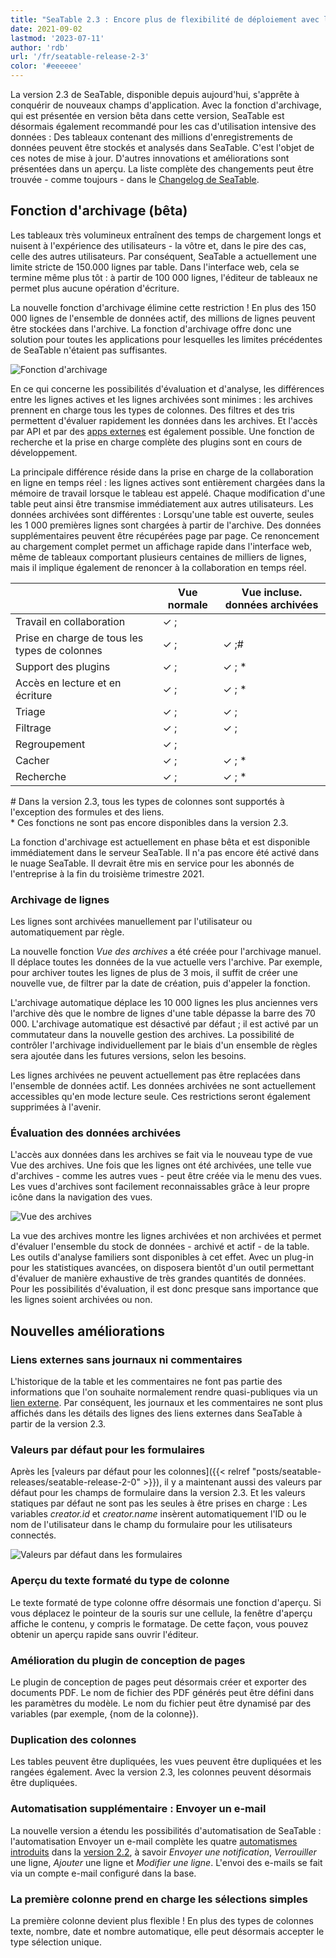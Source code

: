 ```yaml
---
title: "SeaTable 2.3 : Encore plus de flexibilité de déploiement avec la fonction d'archivage - SeaTable"
date: 2021-09-02
lastmod: '2023-07-11'
author: 'rdb'
url: '/fr/seatable-release-2-3'
color: '#eeeeee'
---
```


La version 2.3 de SeaTable, disponible depuis aujourd'hui, s'apprête à conquérir de nouveaux champs d'application. Avec la fonction d'archivage, qui est présentée en version bêta dans cette version, SeaTable est désormais également recommandé pour les cas d'utilisation intensive des données : Des tableaux contenant des millions d'enregistrements de données peuvent être stockés et analysés dans SeaTable. C'est l'objet de ces notes de mise à jour. D'autres innovations et améliorations sont présentées dans un aperçu. La liste complète des changements peut être trouvée - comme toujours - dans le [Changelog de SeaTable](https://seatable.io/fr/docs/changelog/version-2-3/).

## Fonction d'archivage (bêta)

Les tableaux très volumineux entraînent des temps de chargement longs et nuisent à l'expérience des utilisateurs - la vôtre et, dans le pire des cas, celle des autres utilisateurs. Par conséquent, SeaTable a actuellement une limite stricte de 150.000 lignes par table. Dans l'interface web, cela se termine même plus tôt : à partir de 100 000 lignes, l'éditeur de tableaux ne permet plus aucune opération d'écriture.

La nouvelle fonction d'archivage élimine cette restriction ! En plus des 150 000 lignes de l'ensemble de données actif, des millions de lignes peuvent être stockées dans l'archive. La fonction d'archivage offre donc une solution pour toutes les applications pour lesquelles les limites précédentes de SeaTable n'étaient pas suffisantes.

![Fonction d'archivage](https://seatable.io/wp-content/uploads/2021/09/Archive-function-1088x631.png)

En ce qui concerne les possibilités d'évaluation et d'analyse, les différences entre les lignes actives et les lignes archivées sont minimes : les archives prennent en charge tous les types de colonnes. Des filtres et des tris permettent d'évaluer rapidement les données dans les archives. Et l'accès par API et par des [apps externes](https://seatable.io/fr/seatable-release-2-2#Externe_Apps_nur_fuer_Enterprise_Abos/?lang=auto) est également possible. Une fonction de recherche et la prise en charge complète des plugins sont en cours de développement.

La principale différence réside dans la prise en charge de la collaboration en ligne en temps réel : les lignes actives sont entièrement chargées dans la mémoire de travail lorsque le tableau est appelé. Chaque modification d'une table peut ainsi être transmise immédiatement aux autres utilisateurs. Les données archivées sont différentes : Lorsqu'une table est ouverte, seules les 1 000 premières lignes sont chargées à partir de l'archive. Des données supplémentaires peuvent être récupérées page par page. Ce renoncement au chargement complet permet un affichage rapide dans l'interface web, même de tableaux comportant plusieurs centaines de milliers de lignes, mais il implique également de renoncer à la collaboration en temps réel.

|                                               | Vue normale | Vue incluse. données archivées |
| --------------------------------------------- | ----------- | ------------------------------ |
| Travail en collaboration                      | ✓ ;         |                                |
| Prise en charge de tous les types de colonnes | ✓ ;         | ✓ ;#                           |
| Support des plugins                           | ✓ ;         | ✓ ; \*                         |
| Accès en lecture et en écriture               | ✓ ;         | ✓ ; \*                         |
| Triage                                        | ✓ ;         | ✓ ;                            |
| Filtrage                                      | ✓ ;         | ✓ ;                            |
| Regroupement                                  | ✓ ;         |                                |
| Cacher                                        | ✓ ;         | ✓ ; \*                         |
| Recherche                                     | ✓ ;         | ✓ ; \*                         |

\# Dans la version 2.3, tous les types de colonnes sont supportés à l'exception des formules et des liens.  
\* Ces fonctions ne sont pas encore disponibles dans la version 2.3.

La fonction d'archivage est actuellement en phase bêta et est disponible immédiatement dans le serveur SeaTable. Il n'a pas encore été activé dans le nuage SeaTable. Il devrait être mis en service pour les abonnés de l'entreprise à la fin du troisième trimestre 2021.

### Archivage de lignes

Les lignes sont archivées manuellement par l'utilisateur ou automatiquement par règle.

La nouvelle fonction _Vue des archives_ a été créée pour l'archivage manuel. Il déplace toutes les données de la vue actuelle vers l'archive. Par exemple, pour archiver toutes les lignes de plus de 3 mois, il suffit de créer une nouvelle vue, de filtrer par la date de création, puis d'appeler la fonction.

L'archivage automatique déplace les 10 000 lignes les plus anciennes vers l'archive dès que le nombre de lignes d'une table dépasse la barre des 70 000. L'archivage automatique est désactivé par défaut ; il est activé par un commutateur dans la nouvelle gestion des archives. La possibilité de contrôler l'archivage individuellement par le biais d'un ensemble de règles sera ajoutée dans les futures versions, selon les besoins.

Les lignes archivées ne peuvent actuellement pas être replacées dans l'ensemble de données actif. Les données archivées ne sont actuellement accessibles qu'en mode lecture seule. Ces restrictions seront également supprimées à l'avenir.

### Évaluation des données archivées

L'accès aux données dans les archives se fait via le nouveau type de vue Vue des archives. Une fois que les lignes ont été archivées, une telle vue d'archives - comme les autres vues - peut être créée via le menu des vues. Les vues d'archives sont facilement reconnaissables grâce à leur propre icône dans la navigation des vues.

![Vue des archives](https://seatable.io/wp-content/uploads/2021/09/Archive-view-creation-1088x518.png)

La vue des archives montre les lignes archivées et non archivées et permet d'évaluer l'ensemble du stock de données - archivé et actif - de la table. Les outils d'analyse familiers sont disponibles à cet effet. Avec un plug-in pour les statistiques avancées, on disposera bientôt d'un outil permettant d'évaluer de manière exhaustive de très grandes quantités de données. Pour les possibilités d'évaluation, il est donc presque sans importance que les lignes soient archivées ou non.

## Nouvelles améliorations

### Liens externes sans journaux ni commentaires

L'historique de la table et les commentaires ne font pas partie des informations que l'on souhaite normalement rendre quasi-publiques via un [lien externe](https://seatable.io/fr/docs/handbuch/zusammenarbeit/externe-links/?lang=auto). Par conséquent, les journaux et les commentaires ne sont plus affichés dans les détails des lignes des liens externes dans SeaTable à partir de la version 2.3.

### Valeurs par défaut pour les formulaires

Après les [valeurs par défaut pour les colonnes]({{< relref "posts/seatable-releases/seatable-release-2-0" >}}), il y a maintenant aussi des valeurs par défaut pour les champs de formulaire dans la version 2.3. Et les valeurs statiques par défaut ne sont pas les seules à être prises en charge : Les variables _creator.id_ et _creator.name_ insèrent automatiquement l'ID ou le nom de l'utilisateur dans le champ du formulaire pour les utilisateurs connectés.

![Valeurs par défaut dans les formulaires](https://seatable.io/wp-content/uploads/2021/09/Default-values-forms-1088x974.png)

### Aperçu du texte formaté du type de colonne

Le texte formaté de type colonne offre désormais une fonction d'aperçu. Si vous déplacez le pointeur de la souris sur une cellule, la fenêtre d'aperçu affiche le contenu, y compris le formatage. De cette façon, vous pouvez obtenir un aperçu rapide sans ouvrir l'éditeur.

### Amélioration du plugin de conception de pages

Le plugin de conception de pages peut désormais créer et exporter des documents PDF. Le nom de fichier des PDF générés peut être défini dans les paramètres du modèle. Le nom du fichier peut être dynamisé par des variables (par exemple, {nom de la colonne}).

### Duplication des colonnes

Les tables peuvent être dupliquées, les vues peuvent être dupliquées et les rangées également. Avec la version 2.3, les colonnes peuvent désormais être dupliquées.

### Automatisation supplémentaire : Envoyer un e-mail

La nouvelle version a étendu les possibilités d'automatisation de SeaTable : l'automatisation Envoyer un e-mail complète les quatre [automatismes introduits](https://seatable.io/fr/seatable-release-2-2#Automationen_nur_fuer_Enterprise_Abos/?lang=auto) dans la [version 2.2](https://seatable.io/fr/seatable-release-2-2#Automationen_nur_fuer_Enterprise_Abos/?lang=auto), à savoir _Envoyer une notification_, _Verrouiller_ une ligne, _Ajouter_ une ligne et _Modifier une ligne_. L'envoi des e-mails se fait via un compte e-mail configuré dans la base.

### La première colonne prend en charge les sélections simples

La première colonne devient plus flexible ! En plus des types de colonnes texte, nombre, date et nombre automatique, elle peut désormais accepter le type sélection unique.
